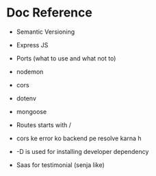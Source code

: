 # Doc Reference

- Semantic Versioning
- Express JS
- Ports (what to use and what not to)
- nodemon
- cors
- dotenv
- mongoose


- Routes starts with /
- cors ke error ko backend pe resolve karna h
- -D is used for installing developer dependency


- Saas for testimonial (senja like)